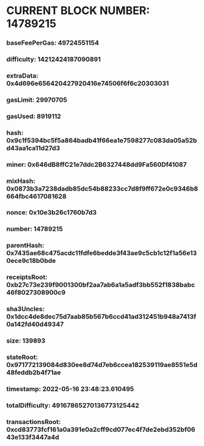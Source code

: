 # CURRENT BLOCK NUMBER: 14789215

### baseFeePerGas: 49724551154
### difficulty: 14212424187090891
### extraData: 0x4d696e656420427920416e74506f6f6c20303031
### gasLimit: 29970705
### gasUsed: 8919112
### hash: 0x9c1f5394bc5f5a864badb41f66ea1e7598277c083da05a52bd43aa1ca11d27d3
### miner: 0x646dB8ffC21e7ddc2B6327448dd9Fa560Df41087
### mixHash: 0x0873b3a7238dadb85dc54b88233cc7d8f9ff672e0c9346b8664fbc4617081628
### nonce: 0x10e3b26c1760b7d3
### number: 14789215
### parentHash: 0x7435ae68c475acdc11fdfe6bedde3f43ae9c5cb1c12f1a56e130ece9c18b0bde
### receiptsRoot: 0xb27c73e239f9001300bf2aa7ab6a1a5adf3bb552f1838babc46f8027308900c9
### sha3Uncles: 0x1dcc4de8dec75d7aab85b567b6ccd41ad312451b948a7413f0a142fd40d49347
### size: 139893
### stateRoot: 0x971772139084d830ee8d74d7eb6ccea182539119ae8551e5d48feddb2b4f71ae
### timestamp: 2022-05-16 23:48:23.610495
### totalDifficulty: 49167865270136773125442
### transactionsRoot: 0xcd83773fcf161a0a391e0a2cff9cd077ec4f7de2ebd352bf0643e133f3447a4d
